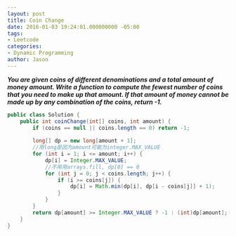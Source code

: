 ```yaml
---
layout: post
title: Coin Change
date: 2016-01-03 19:24:01.000000000 -05:00
tags:
- Leetcode
categories:
- Dynamic Programming
author: Jason
---
```

<p><strong><em>You are given coins of different denominations and a total amount of money amount. Write a function to compute the fewest number of coins that you need to make up that amount. If that amount of money cannot be made up by any combination of the coins, return -1.</em></strong></p>


``` java
public class Solution {
    public int coinChange(int[] coins, int amount) {
        if (coins == null || coins.length == 0) return -1;
        
        long[] dp = new long[amount + 1];
        //用long是因为amount可能为integer.MAX_VALUE
        for (int i = 1; i <= amount; i++) {
            dp[i] = Integer.MAX_VALUE;
            //不用用arrays.fill, dp[0] == 0
            for (int j = 0; j < coins.length; j++) {
                if (i >= coins[j]) {
                    dp[i] = Math.min(dp[i], dp[i - coins[j]] + 1);
                }
            }
        }
        return dp[amount] >= Integer.MAX_VALUE ? -1 : (int)dp[amount];
    }
}
```
